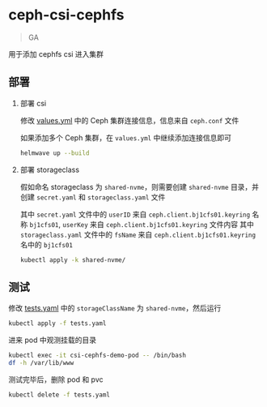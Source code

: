 # ceph-csi-cephfs

> GA

用于添加 cephfs csi 进入集群

## 部署

1. 部署 csi

    修改 [values.yml](values.yml) 中的 Ceph 集群连接信息，信息来自 `ceph.conf` 文件

    如果添加多个 Ceph 集群，在 `values.yml` 中继续添加连接信息即可

    ```bash
    helmwave up --build
    ```

2. 部署 storageclass

    假如命名 storageclass 为 `shared-nvme`，则需要创建 `shared-nvme` 目录，并创建 `secret.yaml` 和 `storageclass.yaml` 文件

    其中 `secret.yaml` 文件中的 `userID` 来自 `ceph.client.bj1cfs01.keyring` 名称 `bj1cfs01`, `userKey` 来自 `ceph.client.bj1cfs01.keyring` 文件内容
    其中 `storageclass.yaml` 文件中的 `fsName` 来自 `ceph.client.bj1cfs01.keyring` 名中的 `bj1cfs01`

    ```bash
    kubectl apply -k shared-nvme/
    ```

## 测试

修改 [tests.yaml](tests.yaml) 中的 `storageClassName` 为 `shared-nvme`，然后运行

```bash
kubectl apply -f tests.yaml
```

进来 pod 中观测挂载的目录

```bash
kubectl exec -it csi-cephfs-demo-pod -- /bin/bash
df -h /var/lib/www
```

测试完毕后，删除 pod 和 pvc

```bash
kubectl delete -f tests.yaml
```




